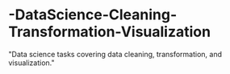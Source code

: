 # -DataScience-Cleaning-Transformation-Visualization
"Data science tasks covering data cleaning, transformation, and visualization."
